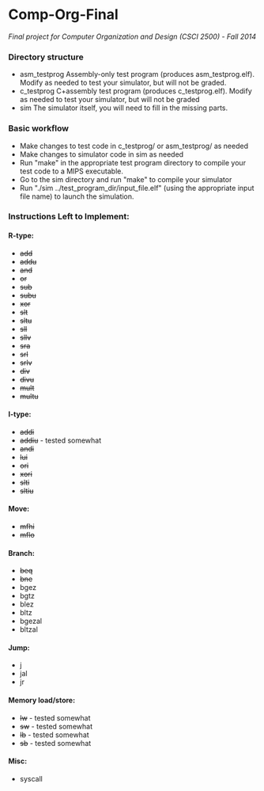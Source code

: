 Comp-Org-Final
==============

*Final project for Computer Organization and Design (CSCI 2500) - Fall 2014*

### Directory structure
 - asm_testprog		Assembly-only test program (produces asm_testprog.elf). Modify as needed to test your simulator, but will not be graded.
 - c_testprog		C+assembly test program (produces c_testprog.elf). Modify as needed to test your simulator, but will not be graded
 - sim			The simulator itself, you will need to fill in the missing parts.
	
### Basic workflow
 - Make changes to test code in c_testprog/ or asm_testprog/ as needed
 - Make changes to simulator code in sim as needed
 - Run "make" in the appropriate test program directory to compile your test code to a MIPS executable.
 - Go to the sim directory and run "make" to compile your simulator
 - Run "./sim ../test_program_dir/input_file.elf" (using the appropriate input file name) to launch the simulation.

### Instructions Left to Implement:

#### R-type:
- ~~add~~
- ~~addu~~
- ~~and~~
- ~~or~~
- ~~sub~~
- ~~subu~~
- ~~xor~~
- ~~slt~~
- ~~sltu~~
- ~~sll~~
- ~~sllv~~
- ~~sra~~
- ~~srl~~
- ~~srlv~~
- ~~div~~
- ~~divu~~
- ~~mult~~
- ~~multu~~

#### I-type:
- ~~addi~~
- ~~addiu~~ - tested somewhat
- ~~andi~~
- ~~lui~~
- ~~ori~~
- ~~xori~~
- ~~slti~~
- ~~sltiu~~

#### Move:
- ~~mfhi~~
- ~~mflo~~

#### Branch:
- ~~beq~~
- ~~bne~~
- bgez
- bgtz
- blez
- bltz
- bgezal
- bltzal

#### Jump:
- j
- jal
- jr

#### Memory load/store:
- ~~lw~~ - tested somewhat
- ~~sw~~ - tested somewhat
- ~~lb~~ - tested somewhat
- ~~sb~~ - tested somewhat

#### Misc:
- syscall
